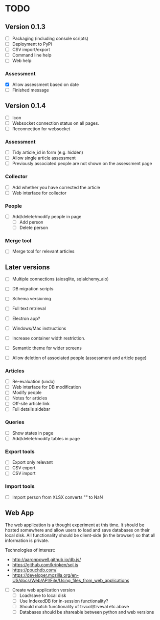 # TODO

## Version 0.1.3

- [ ] Packaging (including console scripts)
- [ ] Deployment to PyPi
- [ ] CSV import/export
- [ ] Command line help
- [ ] Web help

### Assessment

- [x] Allow assessment based on date
- [ ] Finished message

## Version 0.1.4

- [ ] Icon
- [ ] Websocket connection status on all pages.
- [ ] Reconnection for websocket

### Assessment

- [ ] Tidy article_id in form (e.g. hidden)
- [ ] Allow single article assessment
- [ ] Previously associated people are not shown on the assessment page

### Collector

- [ ] Add whether you have corrected the article
- [ ] Web interface for collector

### People

- [ ] Add/delete/modify people in page
  - [ ] Add person
  - [ ] Delete person

### Merge tool

- [ ] Merge tool for relevant articles

## Later versions

- [ ] Multiple connections (aiosqlite, sqlalchemy_aio)
- [ ] DB migration scripts
- [ ] Schema versioning
- [ ] Full text retrieval
- [ ] Electron app?
- [ ] Windows/Mac instructions
- [ ] Increase container width restriction.
- [ ] Semantic theme for wider screens
- [ ] Allow deletion of associated people (assessment and article page)











### Articles

- [ ] Re-evaluation (undo)
- [ ] Web interface for DB modification
- [ ] Modify people
- [ ] Notes for articles
- [ ] Off-site article link
- [ ] Full details sidebar

### Queries

- [ ] Show states in page
- [ ] Add/delete/modify tables in page

### Export tools

- [ ] Export only relevant
- [ ] CSV export
- [ ] CSV import

### Import tools

- [ ] Import person from XLSX converts "" to NaN

## Web App

The web application is a thought experiment at this time. It should be hosted
somewhere and allow users to load and save databases on their local disk. All
functionality should be client-side (in the browser) so that all information is
private.

Technologies of interest:

- http://aaronpowell.github.io/db.js/
- https://github.com/kripken/sql.js
- https://pouchdb.com/
- https://developer.mozilla.org/en-US/docs/Web/API/File/Using_files_from_web_applications

- [ ] Create web application version
  - [ ] Load/save to local disk
  - [ ] Use IndexedDB for in-session functionality?
  - [ ] Should match functionality of trvcoll/trveval etc above
  - [ ] Databases should be shareable between python and web versions
